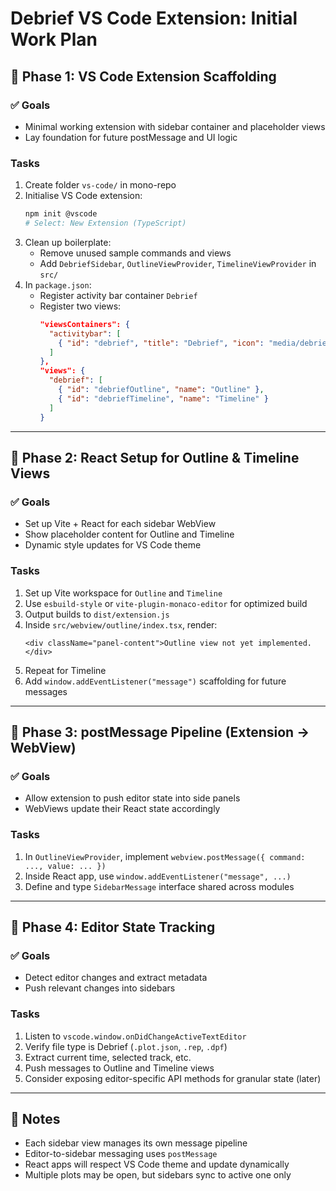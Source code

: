 # Debrief VS Code Extension: Initial Work Plan

## 🧱 Phase 1: VS Code Extension Scaffolding

### ✅ Goals
- Minimal working extension with sidebar container and placeholder views
- Lay foundation for future postMessage and UI logic

### Tasks
1. Create folder `vs-code/` in mono-repo
2. Initialise VS Code extension:
   ```bash
   npm init @vscode
   # Select: New Extension (TypeScript)
   ```
3. Clean up boilerplate:
   - Remove unused sample commands and views
   - Add `DebriefSidebar`, `OutlineViewProvider`, `TimelineViewProvider` in `src/`
4. In `package.json`:
   - Register activity bar container `Debrief`
   - Register two views:
     ```json
     "viewsContainers": {
       "activitybar": [
         { "id": "debrief", "title": "Debrief", "icon": "media/debrief-icon.svg" }
       ]
     },
     "views": {
       "debrief": [
         { "id": "debriefOutline", "name": "Outline" },
         { "id": "debriefTimeline", "name": "Timeline" }
       ]
     }
     ```

---

## 🧭 Phase 2: React Setup for Outline & Timeline Views

### ✅ Goals
- Set up Vite + React for each sidebar WebView
- Show placeholder content for Outline and Timeline
- Dynamic style updates for VS Code theme

### Tasks
1. Set up Vite workspace for `Outline` and `Timeline`
2. Use `esbuild-style` or `vite-plugin-monaco-editor` for optimized build
3. Output builds to `dist/extension.js`
4. Inside `src/webview/outline/index.tsx`, render:
   ```tsx
   <div className="panel-content">Outline view not yet implemented.</div>
   ```
5. Repeat for Timeline
6. Add `window.addEventListener("message")` scaffolding for future messages

---

## 📡 Phase 3: postMessage Pipeline (Extension → WebView)

### ✅ Goals
- Allow extension to push editor state into side panels
- WebViews update their React state accordingly

### Tasks
1. In `OutlineViewProvider`, implement `webview.postMessage({ command: ..., value: ... })`
2. Inside React app, use `window.addEventListener("message", ...)`
3. Define and type `SidebarMessage` interface shared across modules

---

## 🧠 Phase 4: Editor State Tracking

### ✅ Goals
- Detect editor changes and extract metadata
- Push relevant changes into sidebars

### Tasks
1. Listen to `vscode.window.onDidChangeActiveTextEditor`
2. Verify file type is Debrief (`.plot.json`, `.rep`, `.dpf`)
3. Extract current time, selected track, etc.
4. Push messages to Outline and Timeline views
5. Consider exposing editor-specific API methods for granular state (later)

---

## 📌 Notes
- Each sidebar view manages its own message pipeline
- Editor-to-sidebar messaging uses `postMessage`
- React apps will respect VS Code theme and update dynamically
- Multiple plots may be open, but sidebars sync to active one only
